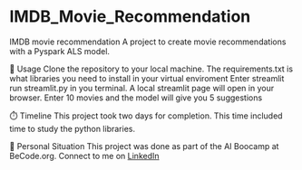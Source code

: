 # IMDB_Movie_Recommendation

IMDB movie recommendation
A project to create movie recommendations with a Pyspark ALS model.

🤖 Usage
Clone the repository to your local machine.
The requirements.txt is what libraries you need to install in your virtual enviroment
Enter streamlit run streamlit.py in you terminal.
A local streamlit page will open in your browser.
Enter 10 movies and the model will give you 5 suggestions

⏱️ Timeline
This project took two days for completion. This time included time to study the python libraries.

👱 Personal Situation
This project was done as part of the AI Boocamp at BeCode.org.
Connect to me on [LinkedIn](https://www.linkedin.com/in/nicolaas-de-clercq-1b369a240/)


